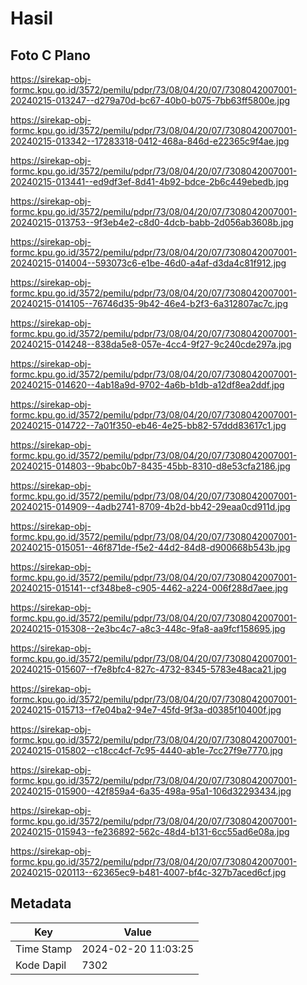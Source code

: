 # Hasil

## Foto C Plano

https://sirekap-obj-formc.kpu.go.id/3572/pemilu/pdpr/73/08/04/20/07/7308042007001-20240215-013247--d279a70d-bc67-40b0-b075-7bb63ff5800e.jpg

https://sirekap-obj-formc.kpu.go.id/3572/pemilu/pdpr/73/08/04/20/07/7308042007001-20240215-013342--17283318-0412-468a-846d-e22365c9f4ae.jpg

https://sirekap-obj-formc.kpu.go.id/3572/pemilu/pdpr/73/08/04/20/07/7308042007001-20240215-013441--ed9df3ef-8d41-4b92-bdce-2b6c449ebedb.jpg

https://sirekap-obj-formc.kpu.go.id/3572/pemilu/pdpr/73/08/04/20/07/7308042007001-20240215-013753--9f3eb4e2-c8d0-4dcb-babb-2d056ab3608b.jpg

https://sirekap-obj-formc.kpu.go.id/3572/pemilu/pdpr/73/08/04/20/07/7308042007001-20240215-014004--593073c6-e1be-46d0-a4af-d3da4c81f912.jpg

https://sirekap-obj-formc.kpu.go.id/3572/pemilu/pdpr/73/08/04/20/07/7308042007001-20240215-014105--76746d35-9b42-46e4-b2f3-6a312807ac7c.jpg

https://sirekap-obj-formc.kpu.go.id/3572/pemilu/pdpr/73/08/04/20/07/7308042007001-20240215-014248--838da5e8-057e-4cc4-9f27-9c240cde297a.jpg

https://sirekap-obj-formc.kpu.go.id/3572/pemilu/pdpr/73/08/04/20/07/7308042007001-20240215-014620--4ab18a9d-9702-4a6b-b1db-a12df8ea2ddf.jpg

https://sirekap-obj-formc.kpu.go.id/3572/pemilu/pdpr/73/08/04/20/07/7308042007001-20240215-014722--7a01f350-eb46-4e25-bb82-57ddd83617c1.jpg

https://sirekap-obj-formc.kpu.go.id/3572/pemilu/pdpr/73/08/04/20/07/7308042007001-20240215-014803--9babc0b7-8435-45bb-8310-d8e53cfa2186.jpg

https://sirekap-obj-formc.kpu.go.id/3572/pemilu/pdpr/73/08/04/20/07/7308042007001-20240215-014909--4adb2741-8709-4b2d-bb42-29eaa0cd911d.jpg

https://sirekap-obj-formc.kpu.go.id/3572/pemilu/pdpr/73/08/04/20/07/7308042007001-20240215-015051--46f871de-f5e2-44d2-84d8-d900668b543b.jpg

https://sirekap-obj-formc.kpu.go.id/3572/pemilu/pdpr/73/08/04/20/07/7308042007001-20240215-015141--cf348be8-c905-4462-a224-006f288d7aee.jpg

https://sirekap-obj-formc.kpu.go.id/3572/pemilu/pdpr/73/08/04/20/07/7308042007001-20240215-015308--2e3bc4c7-a8c3-448c-9fa8-aa9fcf158695.jpg

https://sirekap-obj-formc.kpu.go.id/3572/pemilu/pdpr/73/08/04/20/07/7308042007001-20240215-015607--f7e8bfc4-827c-4732-8345-5783e48aca21.jpg

https://sirekap-obj-formc.kpu.go.id/3572/pemilu/pdpr/73/08/04/20/07/7308042007001-20240215-015713--f7e04ba2-94e7-45fd-9f3a-d0385f10400f.jpg

https://sirekap-obj-formc.kpu.go.id/3572/pemilu/pdpr/73/08/04/20/07/7308042007001-20240215-015802--c18cc4cf-7c95-4440-ab1e-7cc27f9e7770.jpg

https://sirekap-obj-formc.kpu.go.id/3572/pemilu/pdpr/73/08/04/20/07/7308042007001-20240215-015900--42f859a4-6a35-498a-95a1-106d32293434.jpg

https://sirekap-obj-formc.kpu.go.id/3572/pemilu/pdpr/73/08/04/20/07/7308042007001-20240215-015943--fe236892-562c-48d4-b131-6cc55ad6e08a.jpg

https://sirekap-obj-formc.kpu.go.id/3572/pemilu/pdpr/73/08/04/20/07/7308042007001-20240215-020113--62365ec9-b481-4007-bf4c-327b7aced6cf.jpg


## Metadata

| Key        | Value               |
| ---------- | ------------------- |
| Time Stamp | 2024-02-20 11:03:25 |
| Kode Dapil | 7302                |



